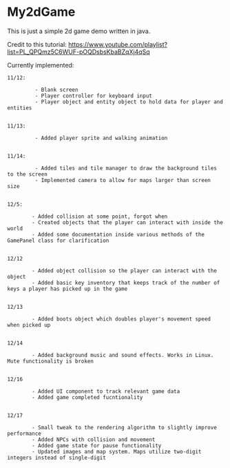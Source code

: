 # My2dGame

This is just a simple 2d game demo written in java.

Credit to this tutorial: https://www.youtube.com/playlist?list=PL_QPQmz5C6WUF-pOQDsbsKbaBZqXj4qSq


Currently implemented:

    11/12:

             - Blank screen
             - Player controller for keyboard input
             - Player object and entity object to hold data for player and entities

    
    11/13:

             - Added player sprite and walking animation


    11/14:

             - Added tiles and tile manager to draw the background tiles to the screen
             - Implemented camera to allow for maps larger than screen size


    12/5:
            
            - Added collision at some point, forgot when
            - Created objects that the player can interact with inside the world
            - Added some documentation inside various methods of the GamePanel class for clarification 


    12/12

            - Added object collision so the player can interact with the object
            - Added basic key inventory that keeps track of the number of keys a player has picked up in the game


    12/13

            - Added boots object which doubles player's movement speed when picked up
            
            
    12/14
    
            - Added background music and sound effects. Works in Linux. Mute functionality is broken
            
            
    12/16
    
            - Added UI component to track relevant game data    
            - Added game completed fucntionality
            
            
    12/17
    
            - Small tweak to the rendering algorithm to slightly improve performance
            - Added NPCs with collision and movement
            - Added game state for pause functionality
            - Updated images and map system. Maps utilize two-digit integers instead of single-digit

